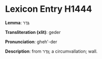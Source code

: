 # Lexicon Entry H1444

**Lemma**: גֶּדֶר

**Transliteration (xlit)**: geder

**Pronunciation**: gheh'-der

**Description**:
from גָּדַר; a circumvallation; wall.
